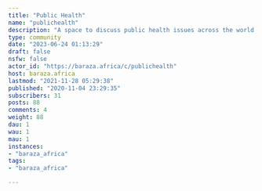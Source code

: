 ```yaml
---
title: "Public Health" 
name: "publichealth"
description: "A space to discuss public health issues across the world. "
type: community
date: "2023-06-24 01:13:29"
draft: false
nsfw: false
actor_id: "https://baraza.africa/c/publichealth"
host: baraza.africa
lastmod: "2021-11-28 05:29:38"
published: "2020-11-04 23:29:35"
subscribers: 31
posts: 88
comments: 4
weight: 88
dau: 1
wau: 1
mau: 1
instances:
- "baraza_africa"
tags: 
- "baraza_africa"

---
```

